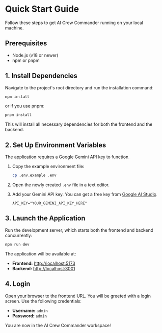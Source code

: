 # Quick Start Guide

Follow these steps to get AI Crew Commander running on your local machine.

## Prerequisites

- Node.js (v18 or newer)
- npm or pnpm

## 1. Install Dependencies

Navigate to the project's root directory and run the installation command:

```bash
npm install
```
or if you use pnpm:
```bash
pnpm install
```

This will install all necessary dependencies for both the frontend and the backend.

## 2. Set Up Environment Variables

The application requires a Google Gemini API key to function.

1.  Copy the example environment file:
    ```bash
    cp .env.example .env
    ```
2.  Open the newly created `.env` file in a text editor.
3.  Add your Gemini API key. You can get a free key from [Google AI Studio](https://aistudio.google.com/app/apikey).

    ```.env
    API_KEY="YOUR_GEMINI_API_KEY_HERE"
    ```

## 3. Launch the Application

Run the development server, which starts both the frontend and backend concurrently:

```bash
npm run dev
```

The application will be available at:
- **Frontend:** [http://localhost:5173](http://localhost:5173)
- **Backend:** [http://localhost:3001](http://localhost:3001)

## 4. Login

Open your browser to the frontend URL. You will be greeted with a login screen. Use the following credentials:

- **Username:** `admin`
- **Password:** `admin`

You are now in the AI Crew Commander workspace!
